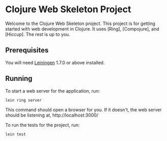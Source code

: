 # Clojure Web Skeleton Project

Welcome to the Clojure Web Skeleton project.  This project is for getting started with web development in Clojure.  It uses [Ring], [Compojure], and [Hiccup].  The rest is up to you.

## Prerequisites

You will need [Leiningen][1] 1.7.0 or above installed.

[1]: https://github.com/technomancy/leiningen
 

## Running

To start a web server for the application, run:

    lein ring server

This command should open a browser for you.  If it doesn't, the web server should be listening at, http://localhost:3000/

To run the tests for the project, run:

    lein test


